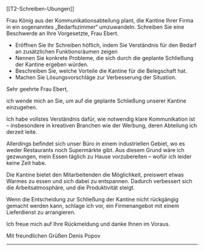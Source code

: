 [[T2-Schreiben-Ubungen]]

Frau König aus der Kommunikationsabteilung plant, die Kantine Ihrer Firma in ein sogenanntes „Bedarfszimmer“ umzuwandeln. Schreiben Sie eine Beschwerde an Ihre Vorgesetzte, Frau Ebert.
- Eröffnen Sie Ihr Schreiben höflich, indem Sie Verständnis für den Bedarf an zusätzlichen Funktionsräumen zeigen
- Nennen Sie konkrete Probleme, die sich durch die geplante Schließung der Kantine ergeben würden.
- Beschreiben Sie, welche Vorteile die Kantine für die Belegschaft hat.
- Machen Sie Lösungsvorschläge zur Verbesserung der Situation.


Sehr geehrte Frau Ebert,

ich wende mich an Sie, um auf die geplante Schließung unserer Kantine einzugehen.

Ich habe vollstes Verständnis dafür, wie notwendig klare Kommunikation ist – insbesondere in kreativen Branchen wie der Werbung, deren Abteilung ich derzeit leite.

Allerdings befindet sich unser Büro in einem industriellen Gebiet, wo es weder Restaurants noch Supermärkte gibt. Aus diesem Grund wäre ich gezwungen, mein Essen täglich zu Hause vorzubereiten – wofür ich leider keine Zeit habe.

Die Kantine bietet den Mitarbeitenden die Möglichkeit, preiswert etwas Warmes zu essen und sich dabei zu entspannen. Dadurch verbessert sich die Arbeitsatmosphäre, und die Produktivität steigt.

Wenn die Entscheidung zur Schließung der Kantine nicht rückgängig gemacht werden kann, schlage ich vor, ein Firmenangebot mit einem Lieferdienst zu arrangieren.

Ich freue mich auf Ihre Rückmeldung und danke Ihnen im Voraus.

Mit freundlichen Grüßen
Denis Popov

---
